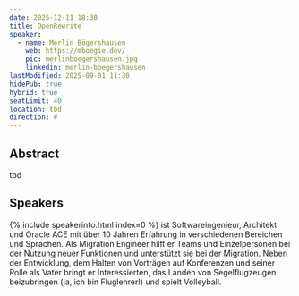 ```yaml
---
date: 2025-12-11 18:30
title: OpenRewrite
speaker:
  - name: Merlin Bögershausen
    web: https://mboegie.dev/
    pic: merlinboegershausen.jpg
    linkedin: merlin-boegershausen
lastModified: 2025-09-01 11:30
hidePub: true
hybrid: true
seatLimit: 40
location: tbd
direction: #
---
```


## Abstract

tbd


## Speakers

{% include speakerinfo.html index=0 %} ist Softwareingenieur, Architekt und Oracle ACE mit über 10 Jahren Erfahrung in verschiedenen Bereichen und Sprachen. Als Migration Engineer hilft er Teams und Einzelpersonen bei der Nutzung neuer Funktionen und unterstützt sie bei der Migration. Neben der Entwicklung, dem Halten von Vorträgen auf Konferenzen und seiner Rolle als Vater bringt er Interessierten, das Landen von Segelflugzeugen beizubringen (ja, ich bin Fluglehrer!) und spielt Volleyball.
